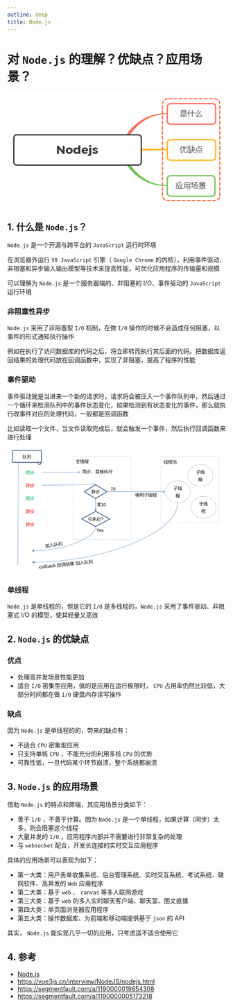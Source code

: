```yaml
---
outline: deep
title: Node.js
---
```


# 对 `Node.js` 的理解？优缺点？应用场景？

![Node.js](./images/nodejs.png)

## 1. 什么是 `Node.js`？

`Node.js` 是一个开源与跨平台的 `JavaScript` 运行时环境

在浏览器外运行 `V8 JavaScript` 引擎（ `Google Chrome` 的内核），利用事件驱动、非阻塞和异步输入输出模型等技术来提高性能，可优化应用程序的传输量和规模

可以理解为 `Node.js` 是一个服务器端的、非阻塞的 I/O、事件驱动的 `JavaScript` 运行环境

### 非阻塞性异步

`Node.js` 采用了非阻塞型 `I/O` 机制，在做 `I/O` 操作的时候不会造成任何阻塞，以事件的形式通知执行操作

例如在执行了访问数据库的代码之后，将立即转而执行其后面的代码。把数据库返回结果的处理代码放在回调函数中，实现了非阻塞，提高了程序的性能

### 事件驱动

事件驱动就是当进来一个新的请求时，请求将会被压入一个事件队列中，然后通过一个循环来检测队列中的事件状态变化，如果检测到有状态变化的事件，那么就执行改事件对应的处理代码，一般都是回调函数

比如读取一个文件，当文件读取完成后，就会触发一个事件，然后执行回调函数来进行处理

![Node.js-event_driven](./images/nodejs-event_driven.png)

### 单线程

`Node.js` 是单线程的，但是它的 `I/O` 是多线程的，`Node.js` 采用了事件驱动、非阻塞式 I/O 的模型，使其轻量又高效

## 2. `Node.js` 的优缺点

### 优点

- 处理高并发场景性能更加
- 适合 `I/O` 密集型应用，值的是应用在运行极限时， `CPU` 占用率仍然比较低，大部分时间都在做 `I/O` 硬盘内存读写操作

### 缺点

因为 `Node.js` 是单线程的的，带来的缺点有：

- 不适合 `CPU` 密集型应用
- 只支持单核 `CPU` ，不能充分的利用多核 `CPU` 的优势
- 可靠性低，一旦代码某个环节崩溃，整个系统都崩溃

## 3. `Node.js` 的应用场景

借助 `Node.js` 的特点和弊端，其应用场景分类如下：

- 善于 `I/O` ，不善于计算。因为 `Node.js` 是一个单线程，如果计算（同步）太多，则会阻塞这个线程
- 大量并发的 `I/O` ，应用程序内部并不需要进行非常复杂的处理
- 与 `websocket` 配合，开发长连接的实时交互应用程序

具体的应用场景可以表现为如下：

- 第一大类：用户表单收集系统、后台管理系统、实时交互系统、考试系统、联网软件、高并发的 `Web` 应用程序
- 第二大类：基于 `web` 、 `canvas` 等多人联网游戏
- 第三大类：基于 `web` 的多人实时聊天客户端、聊天室、图文直播
- 第四大类：单页面浏览器应用程序
- 第五大类：操作数据库、为前端和移动端提供基于 `json` 的 API

其实， `Node.js` 能实现几乎一切的应用，只考虑适不适合使用它

## 4. 参考

- [Node.js](https://nodejs.org/en)
- https://vue3js.cn/interview/NodeJS/nodejs.html
- https://segmentfault.com/a/1190000019854308
- https://segmentfault.com/a/1190000005173218
